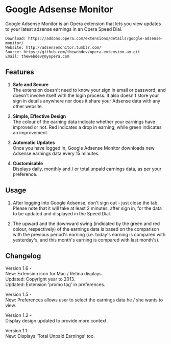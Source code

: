 # Google Adsense Monitor

Google Adsense Monitor is an Opera extension that lets you view updates to your latest adsense earnings in an Opera Speed Dial.
	
	Download: https://addons.opera.com/extensions/details/google-adsense-monitor/
	Website: http://adsensemonitor.tumblr.com/
	Source: https://github.com/thewebdev/opera-extension-am.git
	Email: thewebdev@myopera.com

## Features  

1. **Safe and Secure**  
The extension doesn't need to know your sign in email or password, and doesn't involve itself with the login process. It also doesn't store your sign in details anywhere nor does it share your Adsense data with any other website.

2. **Simple, Effective Design**  
The colour of the earning data indicate whether your earnings have improved or not. Red indicates a drop in earning, while green indicates an improvement.

3. **Automatic Updates**  
Once you have logged in, Google Adsense Monitor downloads new Adsense earnings data every 15 minutes.  

4. **Customisable**  
Displays daily, monthly and / or total unpaid earnings data, as per your preference.  

## Usage

1. After logging into Google Adsense, don't sign out - just close the tab. Please note that it will take at least 2 minutes, after sign in, for the data to be updated and displayed in the Speed Dial.

2. The upward and the downward swing (indicated by the green and red colour, respectively) of the earnings data is based on the comparison with the previous period's earning (i.e. today's earning is compared with yesterday's, and this month's earning is compared with last month's).

## Changelog

Version 1.6 -  
New: Extension icon for Mac / Retina displays.  
Updated: Copyright year to 2013.  
Updated: Extension 'promo tag' in preferences.  

Version 1.5 -  
New: Preferences allows user to select the earnings data he / she wants to view.  

Version 1.2 -  
Display design updated to provide more context.

Version 1.1 -  
New: Displays 'Total Unpaid Earnings' too.